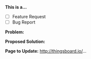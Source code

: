 <!-- Thanks for filing an issue! Before submitting, please fill in the following information. -->

<!--Required Information-->

**This is a...** 
<!-- choose one by changing [ ] to [x] -->
- [ ] Feature Request
- [ ] Bug Report

**Problem:**


**Proposed Solution:**


**Page to Update:**
http://thingsboard.io/...

<!--Optional Information (remove the comment tags around information you would like to include)-->
<!--Thingsboard Version:-->

<!--Additional Information:-->
